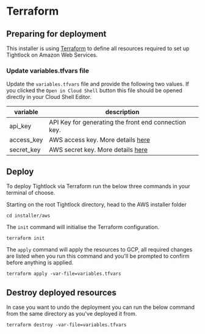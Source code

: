 
# Terraform

## Preparing for deployment

This installer is using [Terraform](https://www.terraform.io) to define all resources required to set up Tightlock on Amazon Web Services.

### Update variables.tfvars file

Update the `variables.tfvars` file and provide the following two values. If you clicked the `Open in Cloud Shell` button this file should be opened directly in your Cloud Shell Editor.

| variable                 | description                                                                                               |
| ---------------------    | --------------------------------------------------------------------------------------------------------- |
| api_key                  | API Key for generating the front end connection key.                                                      |
| access_key               | AWS access key. More details [here](https://docs.aws.amazon.com/IAM/latest/UserGuide/id_credentials_access-keys.html) |
| secret_key               | AWS secret key. More details [here](https://docs.aws.amazon.com/IAM/latest/UserGuide/id_credentials_access-keys.html) |


## Deploy

To deploy Tightlock via Terraform run the below three commands in your terminal of choose.

Starting on the root Tightlock directory, head to the AWS installer folder

```shell
cd installer/aws
```

The `init` command will initialise the Terraform configuration.

```shell
terraform init
```

The `apply` command will apply the resources to GCP, all required changes are listed when you run this command and you'll be prompted to confirm before anything is applied.

```shell
terraform apply -var-file=variables.tfvars
```

## Destroy deployed resources

In case you want to undo the deployment you can run the below command from the same directory as you've deployed it from.

```shell
terraform destroy -var-file=variables.tfvars
```
